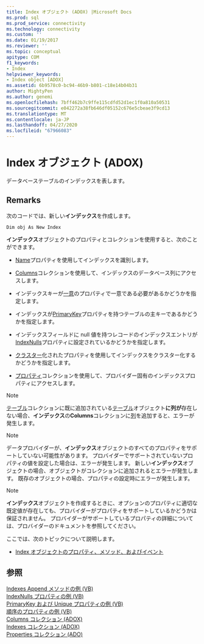 ```yaml
---
title: Index オブジェクト (ADOX) |Microsoft Docs
ms.prod: sql
ms.prod_service: connectivity
ms.technology: connectivity
ms.custom: ''
ms.date: 01/19/2017
ms.reviewer: ''
ms.topic: conceptual
apitype: COM
f1_keywords:
- Index
helpviewer_keywords:
- Index object [ADOX]
ms.assetid: 6b9578c0-bc94-46b9-b801-c18e14b04b31
author: MightyPen
ms.author: genemi
ms.openlocfilehash: 7bff462b7c9ffe115cdfd52d1ec1f0a810a50531
ms.sourcegitcommit: e042272a38fb646df05152c676e5cbeae3f9cd13
ms.translationtype: MT
ms.contentlocale: ja-JP
ms.lasthandoff: 04/27/2020
ms.locfileid: "67966083"
---
```

# <a name="index-object-adox"></a>Index オブジェクト (ADOX)
データベーステーブルのインデックスを表します。  
  
## <a name="remarks"></a>Remarks  
 次のコードでは、新しい**インデックス**を作成します。  
  
```  
Dim obj As New Index  
```  
  
 **インデックス**オブジェクトのプロパティとコレクションを使用すると、次のことができます。  
  
-   [Name](../../../ado/reference/adox-api/name-property-adox.md)プロパティを使用してインデックスを識別します。  
  
-   [Columns](../../../ado/reference/adox-api/columns-collection-adox.md)コレクションを使用して、インデックスのデータベース列にアクセスします。  
  
-   インデックスキーが[一意](../../../ado/reference/adox-api/unique-property-adox.md)のプロパティで一意である必要があるかどうかを指定します。  
  
-   インデックスが[PrimaryKey](../../../ado/reference/adox-api/primarykey-property-adox.md)プロパティを持つテーブルの主キーであるかどうかを指定します。  
  
-   インデックスフィールドに null 値を持つレコードのインデックスエントリが[IndexNulls](../../../ado/reference/adox-api/indexnulls-property-adox.md)プロパティに設定されているかどうかを指定します。  
  
-   [クラスター](../../../ado/reference/adox-api/clustered-property-adox.md)化されたプロパティを使用してインデックスをクラスター化するかどうかを指定します。  
  
-   [プロパティ](../../../ado/reference/ado-api/properties-collection-ado.md)コレクションを使用して、プロバイダー固有のインデックスプロパティにアクセスします。  
  
> [!NOTE]
>  [テーブル](../../../ado/reference/adox-api/tables-collection-adox.md)コレクションに既に追加されている[テーブル](../../../ado/reference/adox-api/table-object-adox.md)オブジェクト**に列が**存在しない場合、**インデックス**の**Columns**コレクションに[列](../../../ado/reference/adox-api/column-object-adox.md)を追加すると、エラーが発生します。  
  
> [!NOTE]
>  データプロバイダーが、**インデックス**オブジェクトのすべてのプロパティをサポートしていない可能性があります。 プロバイダーでサポートされていないプロパティの値を設定した場合は、エラーが発生します。 新しい**インデックス**オブジェクトの場合、オブジェクトがコレクションに追加されるとエラーが発生します。 既存のオブジェクトの場合、プロパティの設定時にエラーが発生します。  
  
> [!NOTE]
>  **インデックス**オブジェクトを作成するときに、オプションのプロパティに適切な既定値が存在しても、プロバイダーがプロパティをサポートしているかどうかは保証されません。 プロバイダーがサポートしているプロパティの詳細については、プロバイダーのドキュメントを参照してください。  
  
 ここでは、次のトピックについて説明します。  
  
-   [Index オブジェクトのプロパティ、メソッド、およびイベント](../../../ado/reference/adox-api/index-object-properties-methods-and-events.md)  
  
## <a name="see-also"></a>参照  
 [Indexes Append メソッドの例 (VB)](../../../ado/reference/adox-api/indexes-append-method-example-vb.md)   
 [IndexNulls プロパティの例 (VB)](../../../ado/reference/adox-api/indexnulls-property-example-vb.md)   
 [PrimaryKey および Unique プロパティの例 (VB)](../../../ado/reference/adox-api/primarykey-and-unique-properties-example-vb.md)   
 [順序のプロパティの例 (VB)](../../../ado/reference/adox-api/sortorder-property-example-vb.md)   
 [Columns コレクション (ADOX)](../../../ado/reference/adox-api/columns-collection-adox.md)   
 [Indexes コレクション (ADOX)](../../../ado/reference/adox-api/indexes-collection-adox.md)   
 [Properties コレクション (ADO)](../../../ado/reference/ado-api/properties-collection-ado.md)

